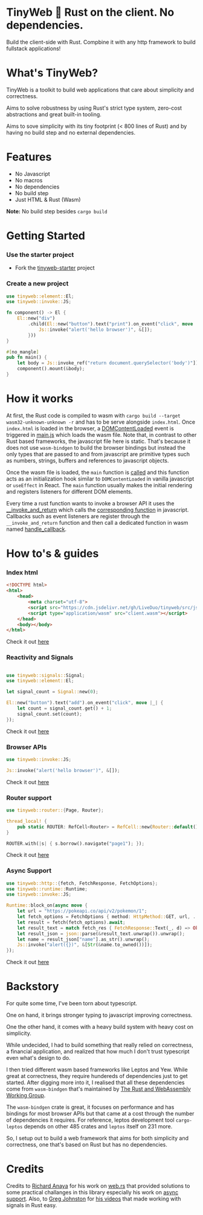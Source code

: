 # TinyWeb 🌱 Rust on the client. No dependencies.

Build the client-side with Rust. Compbine it with any http framework to build fullstack applications!

# What's TinyWeb?

TinyWeb is a toolkit to build web applications that care about simplicity and correctness.

Aims to solve robustness by using Rust's strict type system, zero-cost abstractions and great built-in tooling.

Aims to sove simplicity with its tiny footprint (< 800 lines of Rust) and by having no build step and no external dependencies.

# Features

- No Javascript
- No macros
- No dependencies
- No build step
- Just HTML & Rust (Wasm)

**Note:** No build step besides `cargo build`

# Getting Started

### Use the starter project

- Fork the [tinyweb-starter](https://github.com/LiveDuo/tinyweb-starter) project

### Create a new project

```rs
use tinyweb::element::El;
use tinyweb::invoke::JS;

fn component() -> El {
    El::new("div")
        .child(El::new("button").text("print").on_event("click", move |_| {
            Js::invoke("alert('hello browser')", &[]);
        }))
}

#[no_mangle]
pub fn main() {
    let body = Js::invoke_ref("return document.querySelector('body')"]);
    component().mount(&body);
}
```

# How it works

At first, the Rust code is compiled to wasm with `cargo build --target wasm32-unknown-unknown -r` and has to be serve alongside `index.html`. Once `index.html` is loaded in the browser, a [DOMContentLoaded](https://github.com/LiveDuo/tinyweb/blob/feature/readme/src/js/main.js#L114) event 
is triggered in [main.js](https://github.com/LiveDuo/tinyweb/blob/feature/readme/src/js/main.js#L91) which loads the wasm file. Note that, in contrast to other Rust based frameworks, the javascript file here is static. That's because it does not use `wasm-bindgen` to build the browser bindings but instead the only types that are passed to and from javascript are primitive types such as numbers, strings, buffers and references to javascript objects.

Once the wasm file is loaded, the `main` function is [called](https://github.com/LiveDuo/tinyweb/blob/feature/readme/src/js/main.js#L96) and this function acts as an initialization hook similar to `DOMContentLoaded` in vanilla javascript or `useEffect` in React. The `main` function usually makes the initial rendering and registers listeners for different DOM elements.

Every time a rust function wants to invoke a browser API it uses the [__invoke_and_return](https://github.com/LiveDuo/tinyweb/blob/feature/readme/src/rust/src/invoke.rs#L84) which calls the [corresponding function](https://github.com/LiveDuo/tinyweb/blob/feature/readme/src/js/main.js#L64) in javascript. Callbacks such as event listeners are register through the `__invoke_and_return` function and then call a dedicated function in wasm named [handle_callback](https://github.com/LiveDuo/tinyweb/blob/feature/readme/src/rust/src/handlers.rs#L14).

# How to's & guides

### Index html

```html
<!DOCTYPE html>
<html>
    <head>
        <meta charset="utf-8">
        <script src="https://cdn.jsdelivr.net/gh/LiveDuo/tinyweb/src/js/main.js"></script>
        <script type="application/wasm" src="client.wasm"></script>
    </head>
    <body></body>
</html>
```

Check it out [here](https://github.com/LiveDuo/tinyweb-starter/blob/master/public/index.html)

### Reactivity and Signals

```rs

use tinyweb::signals::Signal;
use tinyweb::element::El;

let signal_count = Signal::new(0);

El::new("button").text("add").on_event("click", move |_| {
    let count = signal_count.get() + 1;
    signal_count.set(count);
});
```

Check it out [here](https://github.com/LiveDuo/tinyweb/blob/feature/readme/examples/features/src/lib.rs#L94)

### Browser APIs

```rs
use tinyweb::invoke::JS;

Js::invoke("alert('hello browser')", &[]);
```

Check it out [here](https://github.com/LiveDuo/tinyweb/blob/feature/readme/examples/features/src/lib.rs#L87)

### Router support

```rs
use tinyweb::router::{Page, Router};

thread_local! {
    pub static ROUTER: RefCell<Router> = RefCell::new(Router::default());
}

ROUTER.with(|s| { s.borrow().navigate("page1"); });
```

Check it out [here](https://github.com/LiveDuo/tinyweb/blob/feature/readme/examples/features/src/lib.rs#L21)

### Async Support

```rs
use tinyweb::http::{fetch, FetchResponse, FetchOptions};
use tinyweb::runtime::Runtime;
use tinyweb::invoke::JS;

Runtime::block_on(async move {
    let url = "https://pokeapi.co/api/v2/pokemon/1";
    let fetch_options = FetchOptions { method: HttpMethod::GET, url, ..Default::default()};
    let result = fetch(fetch_options).await;
    let result_text = match fetch_res { FetchResponse::Text(_, d) => Ok(d), _ => Err(()), };
    let result_json = json::parse(&result_text.unwrap()).unwrap();
    let name = result_json["name"].as_str().unwrap();
    Js::invoke("alert({})", &[Str(&name.to_owned())]);
});
```

Check it out [here](https://github.com/LiveDuo/tinyweb/blob/feature/readme/examples/features/src/lib.rs#L83)

# Backstory

For quite some time, I've been torn about typescript.

One on hand, it brings stronger typing to javascript improving correctness.

One the other hand, it comes with a heavy build system with heavy cost on simplicity.

While undecided, I had to build something that really relied on correctness, a financial application, and realized that how much I don't trust typescript even what's design to do.

I then tried different wasm based frameworks like Leptos and Yew. While great at correctness, they require hundereds of dependencies just to get started. After digging more into it, I realised that all these dependencies come from `wasm-bindgen` that's maintained by [The Rust and WebAssembly Working Group](https://rustwasm.github.io).

The `wasm-bindgen` crate is great, it focuses on performance and has bindings for most browser APIs but that came at a cost through the number of dependencies it requires. For reference, leptos development tool `cargo-leptos` depends on other 485 crates and `leptos` itself on 231 more.

So, I setup out to build a web framework that aims for both simplicity and correctness, one that's based on Rust but has no dependencies.


# Credits

Credits to [Richard Anaya](https://github.com/richardanaya) for his work on [web.rs](https://github.com/richardanaya/web.rs) that provided solutions to some practical challanges in this library especially his work on [async support](https://github.com/richardanaya/web.rs/blob/master/crates/web/src/executor.rs). Also, to [Greg Johnston](https://github.com/gbj) for [his videos](https://www.youtube.com/@gbjxc/videos) that made working with signals in Rust easy.
